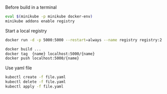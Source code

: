 Before build in a terminal

```sh
eval $(minikube -p minikube docker-env)
minikube addons enable registry
```

Start a local registry

```sh
docker run -d -p 5000:5000 --restart=always --name registry registry:2
```

```sh
docker build ...
docker tag  {name} localhost:5000/{name}
docker push localhost:5000/{name}
```

Use yaml file

```sh
kubectl create -f file.yaml
kubectl delete -f file.yaml
kubectl apply -f file.yaml
```

